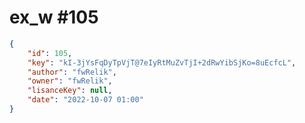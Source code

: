 
# ex_w #105
                
```JSON
{
    "id": 105,
    "key": "kI-3jYsFqDyTpVjT@7eIyRtMuZvTjI+2dRwYibSjKo=8uEcfcL",
    "author": "fwRelik",
    "owner": "fwRelik",
    "lisanceKey": null,
    "date": "2022-10-07 01:00"
}
```
